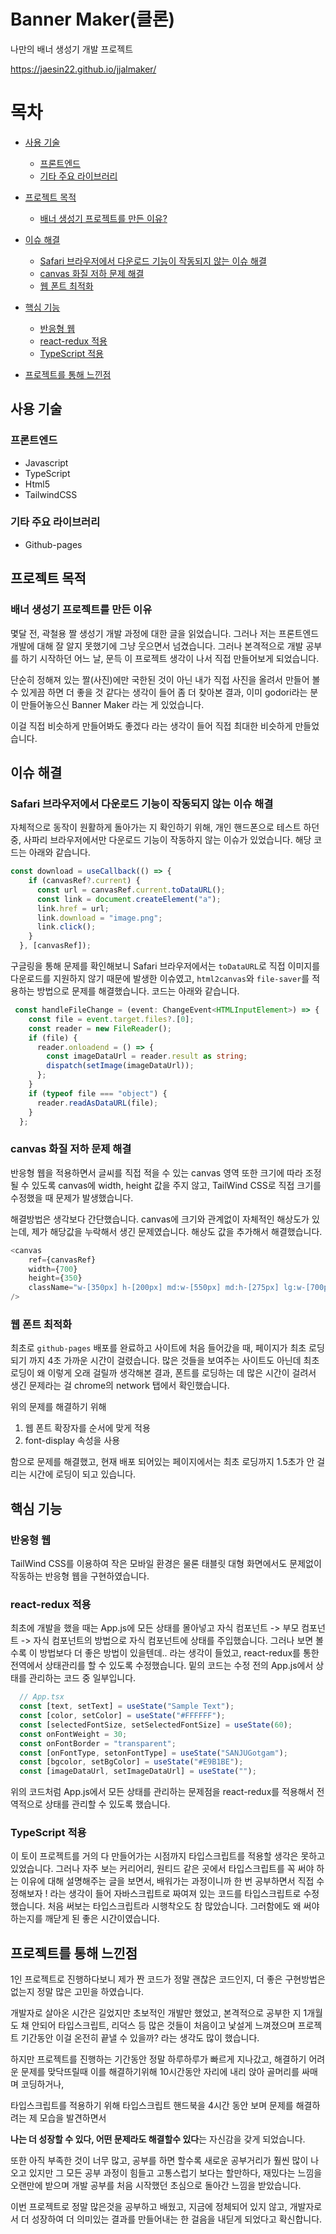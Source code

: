 # Banner Maker(클론)

나만의 배너 생성기 개발 프로젝트

https://jaesin22.github.io/jjalmaker/

# 목차

- [사용 기술](#사용-기술)
  - [프론트엔드](#프론트엔드)
  - [기타 주요 라이브러리](#기타-주요-라이브러리)
- [프로젝트 목적](#프로젝트-목적)
  - [배너 생성기 프로젝트를 만든 이유?](#배너-생성기-프로젝트를-만든-이유)
- [이슈 해결](#이슈-해결)
  - [Safari 브라우저에서 다운로드 기능이 작동되지 않는 이슈 해결](#Safari-브라우저에서-다운로드기능이-작동되지-않는-이슈-해결)
  - [canvas 화질 저하 문제 해결](#canvas-화질-저하-문제-해결)
  - [웹 폰트 최적화](#웹-폰트-최적화)
- [핵심 기능](#핵심-기능)

  - [반응형 웹](#반응형-웹)
  - [react-redux 적용](#react-redux-적용)
  - [TypeScript 적용](#TypeScript-적용)

- [프로젝트를 통해 느낀점](#프로젝트를-통해-느낀점)

## 사용 기술

### 프론트엔드

- Javascript
- TypeScript
- Html5
- TailwindCSS

### 기타 주요 라이브러리

- Github-pages

## 프로젝트 목적

### 배너 생성기 프로젝트를 만든 이유

몇달 전, 곽철용 짤 생성기 개발 과정에 대한 글을 읽었습니다. 그러나 저는 프론트엔드 개발에 대해 잘 알지 못했기에 그냥 웃으면서 넘겼습니다. 그러나 본격적으로 개발 공부를 하기 시작하던 어느 날, 문득 이 프로젝트 생각이 나서 직접 만들어보게 되었습니다.

단순히 정해져 있는 짤(사진)에만 국한된 것이 아닌 내가 직접 사진을 올려서 만들어 볼 수 있게끔 하면 더 좋을 것 같다는 생각이 들어 좀 더 찾아본 결과, 이미 godori라는 분이 만들어놓으신 Banner Maker 라는 게 있었습니다.

이걸 직접 비슷하게 만들어봐도 좋겠다 라는 생각이 들어 직접 최대한 비슷하게 만들었습니다.

## 이슈 해결

### Safari 브라우저에서 다운로드 기능이 작동되지 않는 이슈 해결

자체적으로 동작이 원활하게 돌아가는 지 확인하기 위해, 개인 핸드폰으로 테스트 하던 중, 사파리 브라우저에서만 다운로드 기능이 작동하지 않는 이슈가 있었습니다. 해당 코드는 아래와 같습니다.

```TypeScript
const download = useCallback(() => {
    if (canvasRef?.current) {
      const url = canvasRef.current.toDataURL();
      const link = document.createElement("a");
      link.href = url;
      link.download = "image.png";
      link.click();
    }
  }, [canvasRef]);
```

구글링을 통해 문제를 확인해보니 Safari 브라우저에서는 `toDataURL`로 직접 이미지를 다운로드를 지원하지 않기 때문에 발생한 이슈였고, `html2canvas`와 `file-saver`를 적용하는 방법으로 문제를 해결했습니다. 코드는 아래와 같습니다.

```TypeScript
 const handleFileChange = (event: ChangeEvent<HTMLInputElement>) => {
    const file = event.target.files?.[0];
    const reader = new FileReader();
    if (file) {
      reader.onloadend = () => {
        const imageDataUrl = reader.result as string;
        dispatch(setImage(imageDataUrl));
      };
    }
    if (typeof file === "object") {
      reader.readAsDataURL(file);
    }
  };
```

### canvas 화질 저하 문제 해결

반응형 웹을 적용하면서 글씨를 직접 적을 수 있는 canvas 영역 또한 크기에 따라 조정될 수 있도록 canvas에 width, height 값을 주지 않고, TailWind CSS로 직접 크기를 수정했을 때 문제가 발생했습니다.

해결방법은 생각보다 간단했습니다. canvas에 크기와 관계없이 자체적인 해상도가 있는데, 제가 해당값을 누락해서 생긴 문제였습니다. 해상도 값을 추가해서 해결했습니다.

```TypeScript
<canvas
    ref={canvasRef}
    width={700}
    height={350}
    className="w-[350px] h-[200px] md:w-[550px] md:h-[275px] lg:w-[700px] lg:h-[350px]"
/>
```

### 웹 폰트 최적화

최초로 `github-pages` 배포를 완료하고 사이트에 처음 들어갔을 때, 페이지가 최초 로딩되기 까지 4초 가까운 시간이 걸렸습니다. 많은 것들을 보여주는 사이트도 아닌데 최초 로딩이 왜 이렇게 오래 걸릴까 생각해본 결과, 폰트를 로딩하는 데 많은 시간이 걸려서 생긴 문제라는 걸 chrome의 network 탭에서 확인했습니다.

위의 문제를 해결하기 위해

1. 웹 폰트 확장자를 순서에 맞게 적용
2. font-display 속성을 사용

함으로 문제를 해결했고, 현재 배포 되어있는 페이지에서는 최초 로딩까지 1.5초가 안 걸리는 시간에 로딩이 되고 있습니다.

## 핵심 기능

### 반응형 웹

TailWind CSS를 이용하여 작은 모바일 환경은 물론 태블릿 대형 화면에서도 문제없이 작동하는 반응형 웹을 구현하였습니다.

### react-redux 적용

최초에 개발을 했을 때는 App.js에 모든 상태를 몰아넣고 자식 컴포넌트 -> 부모 컴포넌트 -> 자식 컴포넌트의 방법으로 자식 컴포넌트에 상태를 주입했습니다. 그러나 보면 볼수록 이 방법보다 더 좋은 방법이 있을텐데.. 라는 생각이 들었고, react-redux를 통한 전역에서 상태관리를 할 수 있도록 수정했습니다. 밑의 코드는 수정 전의 App.js에서 상태를 관리하는 코드 중 일부입니다.

```TypeScript
  // App.tsx
  const [text, setText] = useState("Sample Text");
  const [color, setColor] = useState("#FFFFFF");
  const [selectedFontSize, setSelectedFontSize] = useState(60);
  const onFontWeight = 30;
  const onFontBorder = "transparent";
  const [onFontType, setonFontType] = useState("SANJUGotgam");
  const [bgcolor, setBgColor] = useState("#E9B1BE");
  const [imageDataUrl, setImageDataUrl] = useState("");
```

위의 코드처럼 App.js에서 모든 상태를 관리하는 문제점을 react-redux를 적용해서 전역적으로 상태를 관리할 수 있도록 했습니다.

### TypeScript 적용

이 토이 프로젝트를 거의 다 만들어가는 시점까지 타입스크립트를 적용할 생각은 못하고 있었습니다. 그러나 자주 보는 커리어리, 원티드 같은 곳에서 타입스크립트를 꼭 써야 하는 이유에 대해 설명해주는 글을 보면서, 배워가는 과정이니까 한 번 공부하면서 직접 수정해보자 ! 라는 생각이 들어 자바스크립트로 짜여져 있는 코드를 타입스크립트로 수정했습니다.
처음 써보는 타입스크립트라 시행착오도 참 많았습니다. 그러함에도 왜 써야 하는지를 깨닫게 된 좋은 시간이였습니다.

## 프로젝트를 통해 느낀점

1인 프로젝트로 진행하다보니 제가 짠 코드가 정말 괜찮은 코드인지, 더 좋은 구현방법은 없는지 정말 많은 고민을 하였습니다.

개발자로 살아온 시간은 길었지만 초보적인 개발만 했었고, 본격적으로 공부한 지 1개월도 채 안되어 타입스크립트, 리덕스 등 많은 것들이 처음이고 낯설게 느껴졌으며 프로젝트 기간동안 이걸 온전히 끝낼 수 있을까? 라는 생각도 많이 했습니다.

하지만 프로젝트를 진행하는 기간동안 정말 하루하루가 빠르게 지나갔고, 해결하기 어려운 문제를 맞닥뜨릴때 이를 해결하기위해 10시간동안 자리에 내리 앉아 골머리를 싸매며 코딩하거나,

타입스크립트를 적용하기 위해 타입스크립트 핸드북을 4시간 동안 보며 문제를 해결하려는 제 모습을 발견하면서

**나는 더 성장할 수 있다, 어떤 문제라도 해결할수 있다**는 자신감을 갖게 되었습니다.

또한 아직 부족한 것이 너무 많고, 공부를 하면 할수록 새로운 공부거리가 훨씬 많이 나오고 있지만 그 모든 공부 과정이 힘들고 고통스럽기 보다는 할만하다, 재밌다는 느낌을 오랜만에 받으며 개발 공부를 처음 시작했던 초심으로 돌아간 느낌을 받았습니다.

이번 프로젝트로 정말 많은것을 공부하고 배웠고, 지금에 정체되어 있지 않고, 개발자로서 더 성장하여 더 의미있는 결과를 만들어내는 한 걸음을 내딛게 되었다고 확신합니다.
